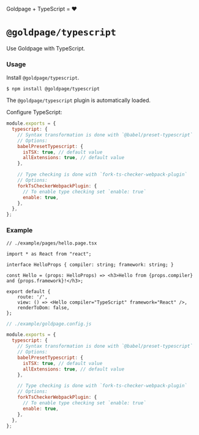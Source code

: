 <!---






    WARNING, READ THIS.
    This is a computed file. Do not edit.
    Instead, edit `/plugins/typescript/readme.template.md` and run `npm run docs` (or `yarn docs`).












    WARNING, READ THIS.
    This is a computed file. Do not edit.
    Instead, edit `/plugins/typescript/readme.template.md` and run `npm run docs` (or `yarn docs`).












    WARNING, READ THIS.
    This is a computed file. Do not edit.
    Instead, edit `/plugins/typescript/readme.template.md` and run `npm run docs` (or `yarn docs`).












    WARNING, READ THIS.
    This is a computed file. Do not edit.
    Instead, edit `/plugins/typescript/readme.template.md` and run `npm run docs` (or `yarn docs`).












    WARNING, READ THIS.
    This is a computed file. Do not edit.
    Instead, edit `/plugins/typescript/readme.template.md` and run `npm run docs` (or `yarn docs`).






-->

Goldpage + TypeScript = :heart:

# `@goldpage/typescript`

Use Goldpage with TypeScript.

### Usage

Install `@goldpage/typescript`.

~~~shell
$ npm install @goldpage/typescript
~~~

The `@goldpage/typescript` plugin is automatically loaded.

Configure TypeScript:

~~~js
module.exports = {
  typescript: {
    // Syntax transformation is done with `@babel/preset-typescript`
    // Options:
    babelPresetTypescript: {
      isTSX: true, // default value
      allExtensions: true, // default value
    },

    // Type checking is done with `fork-ts-checker-webpack-plugin`
    // Options:
    forkTsCheckerWebpackPlugin: {
      // To enable type checking set `enable: true`
      enable: true,
    },
  },
};
~~~

### Example

~~~tsx
// ./example/pages/hello.page.tsx

import * as React from "react";

interface HelloProps { compiler: string; framework: string; }

const Hello = (props: HelloProps) => <h3>Hello from {props.compiler} and {props.framework}!</h3>;

export default {
    route: '/',
    view: () => <Hello compiler="TypeScript" framework="React" />,
    renderToDom: false,
};
~~~

~~~js
// ./example/goldpage.config.js

module.exports = {
  typescript: {
    // Syntax transformation is done with `@babel/preset-typescript`
    // Options:
    babelPresetTypescript: {
      isTSX: true, // default value
      allExtensions: true, // default value
    },

    // Type checking is done with `fork-ts-checker-webpack-plugin`
    // Options:
    forkTsCheckerWebpackPlugin: {
      // To enable type checking set `enable: true`
      enable: true,
    },
  },
};
~~~

<!---






    WARNING, READ THIS.
    This is a computed file. Do not edit.
    Instead, edit `/plugins/typescript/readme.template.md` and run `npm run docs` (or `yarn docs`).












    WARNING, READ THIS.
    This is a computed file. Do not edit.
    Instead, edit `/plugins/typescript/readme.template.md` and run `npm run docs` (or `yarn docs`).












    WARNING, READ THIS.
    This is a computed file. Do not edit.
    Instead, edit `/plugins/typescript/readme.template.md` and run `npm run docs` (or `yarn docs`).












    WARNING, READ THIS.
    This is a computed file. Do not edit.
    Instead, edit `/plugins/typescript/readme.template.md` and run `npm run docs` (or `yarn docs`).












    WARNING, READ THIS.
    This is a computed file. Do not edit.
    Instead, edit `/plugins/typescript/readme.template.md` and run `npm run docs` (or `yarn docs`).






-->
